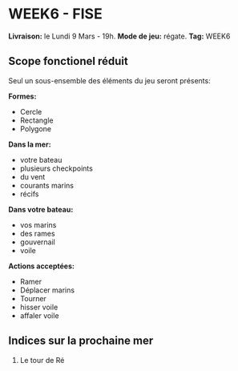 # WEEK6 - FISE

**Livraison:** le Lundi 9 Mars - 19h.
**Mode de jeu:** régate.
**Tag:** WEEK6

## Scope fonctionel réduit
Seul un sous-ensemble des éléments du jeu seront présents:

**Formes:**
 - Cercle
 - Rectangle
 - Polygone

**Dans la mer:**
- votre bateau
- plusieurs checkpoints
- du vent
- courants marins
- récifs

**Dans votre bateau:**
- vos marins
- des rames
- gouvernail
- voile

**Actions acceptées:**
- Ramer
- Déplacer marins
- Tourner
- hisser voile
- affaler voile

## Indices sur la prochaine mer

 1. Le tour de Ré
